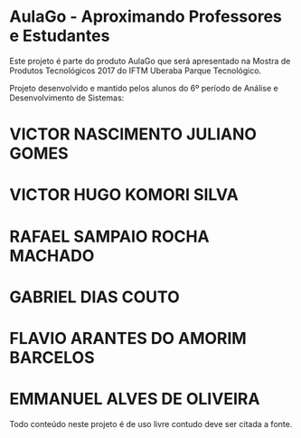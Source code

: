 # AulaGo - Aproximando Professores e Estudantes

Este projeto é parte do produto AulaGo que será apresentado na Mostra de Produtos Tecnológicos 2017 do IFTM Uberaba Parque Tecnológico. 

Projeto desenvolvido e mantido pelos alunos do 6º período de Análise e Desenvolvimento de Sistemas:

#  VICTOR NASCIMENTO JULIANO GOMES
#  VICTOR HUGO KOMORI SILVA
#  RAFAEL SAMPAIO ROCHA MACHADO
#  GABRIEL DIAS COUTO
#  FLAVIO ARANTES DO AMORIM BARCELOS
#  EMMANUEL ALVES DE OLIVEIRA

Todo conteúdo neste projeto é de uso livre contudo deve ser citada a fonte.
